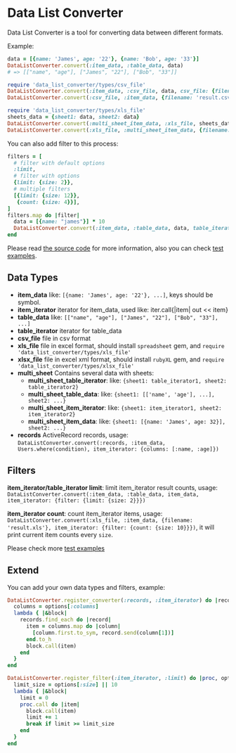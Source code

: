 # Data List Converter

Data List Converter is a tool for converting data between different formats.

Example:

```ruby
data = [{name: 'James', age: '22'}, {name: 'Bob', age: '33'}]
DataListConverter.convert(:item_data, :table_data, data)
# => [["name", "age"], ["James", "22"], ["Bob", "33"]] 

require 'data_list_converter/types/csv_file'
DataListConverter.convert(:item_data, :csv_file, data, csv_file: {filename: 'result.csv'})
DataListConverter.convert(:csv_file, :item_data, {filename: 'result.csv'}) == data

require 'data_list_converter/types/xls_file'
sheets_data = {sheet1: data, sheet2: data}
DataListConverter.convert(:multi_sheet_item_data, :xls_file, sheets_data, xls_file: {filename: 'result.xls'})
DataListConverter.convert(:xls_file, :multi_sheet_item_data, {filename: 'result.xls'}) == sheets_data
```

You can also add filter to this process:

```ruby
filters = [
  # filter with default options
  :limit,
  # filter with options
  {limit: {size: 2}},
  # multiple filters
  [{limit: {size: 12}},
   {count: {size: 4}}],
]
filters.map do |filter|
  data = [{name: "james"}] * 10
  DataListConverter.convert(:item_data, :table_data, data, table_iterator: {filter: filter})
end
```

Please read [the source code](https://github.com/halida/data_list_converter/blob/master/lib/data_list_converter/) for more information,
also you can check [test examples](https://github.com/halida/data_list_converter/blob/master/test/).

## Data Types

- **item_data** like: `[{name: 'James', age: '22'}, ...]`, keys should be symbol.
- **item_iterator** iterator for item_data, used like: iter.call{|item| out << item}
- **table_data** like: `[["name", "age"], ["James", "22"], ["Bob", "33"], ...]`
- **table_iterator** iterator for table_data
- **csv_file** file in csv format
- **xls_file** file in excel format, should install `spreadsheet` gem, and `require 'data_list_converter/types/xls_file'`
- **xlsx_file** file in excel xml format, should install `rubyXL` gem, and `require 'data_list_converter/types/xlsx_file'`
- **multi_sheet** Contains several data with sheets:
    - **multi_sheet_table_iterator**: like: `{sheet1: table_iterator1, sheet2: table_iterator2}`
    - **multi_sheet_table_data**: like: `{sheet1: [['name', 'age'], ...], sheet2: ...}`
    - **multi_sheet_item_iterator**: like: `{sheet1: item_iterator1, sheet2: item_iterator2}`
    - **multi_sheet_item_data**: like: `{sheet1: [{name: 'James', age: 32}], sheet2: ...}`
- **records** ActiveRecord records, usage: `DataListConverter.convert(:records, :item_data, Users.where(condition), item_iterator: {columns: [:name, :age]})`


## Filters

**item_iterator/table_iterator limit**: limit item_iterator result counts, usage: `DataListConverter.convert(:item_data, :table_data, item_data, item_iterator: {filter: {limit: {size: 2}}})`

**item_iterator count**: count item_iterator items, usage: `DataListConverter.convert(:xls_file, :item_data, {filename: 'result.xls'}, item_iterator: {filter: {count: {size: 10}}})`, it will print current item counts every `size`.

Please check more [test examples](https://github.com/halida/data_list_converter/blob/master/test/filters_test.rb)

## Extend

You can add your own data types and filters, example:

```ruby
DataListConverter.register_converter(:records, :item_iterator) do |records, options|
  columns = options[:columns]
  lambda { |&block|
    records.find_each do |record|
      item = columns.map do |column|
        [column.first.to_sym, record.send(column[1])]
      end.to_h
      block.call(item)
    end
  }
end

DataListConverter.register_filter(:item_iterator, :limit) do |proc, options|
  limit_size = options[:size] || 10
  lambda { |&block|
    limit = 0
    proc.call do |item|
      block.call(item)
      limit += 1
      break if limit >= limit_size
    end
  }
end
```
